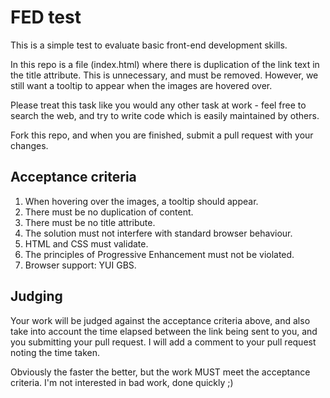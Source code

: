 FED test
========

This is a simple test to evaluate basic front-end development skills.

In this repo is a file (index.html) where there is duplication of the link text in the title attribute. This is unnecessary, and must be removed. However, we still want a tooltip to appear when the images are hovered over.

Please treat this task like you would any other task at work - feel free to search the web, and try to write code which is easily maintained by others.

Fork this repo, and when you are finished, submit a pull request with your changes. 


Acceptance criteria
-------------------
1. When hovering over the images, a tooltip should appear.
2. There must be no duplication of content.
3. There must be no title attribute.
4. The solution must not interfere with standard browser behaviour. 
5. HTML and CSS must validate.
6. The principles of Progressive Enhancement must not be violated.
7. Browser support: YUI GBS.

Judging
-------
Your work will be judged against the acceptance criteria above, and also take into account the time elapsed between the link being sent to you, and you submitting your pull request. I will add a comment to your pull request noting the time taken.

Obviously the faster the better, but the work MUST meet the acceptance criteria. I'm not interested in bad work, done quickly ;)

